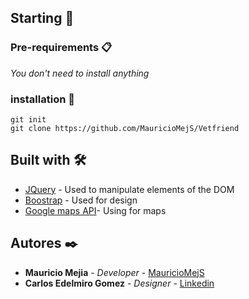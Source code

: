 

## Starting 🚀



### Pre-requirements 📋

_You don't need to install anything_


### installation 🔧


```
git init
git clone https://github.com/MauricioMejS/Vetfriend
```


## Built with 🛠️


* [JQuery](https://maven.apache.org/) - Used to manipulate elements of the DOM
* [Boostrap](https://rometools.github.io/rome/) - Used for design 
* [Google maps API]()- Using for maps


## Autores ✒️


* **Mauricio Mejia** - *Developer* - [MauricioMejS](https://github.com/MauricioMejS)
* **Carlos Edelmiro Gomez** - *Designer* - [Linkedin](https://www.linkedin.com/in/carlos-edelmiro-g-307a76119/)

